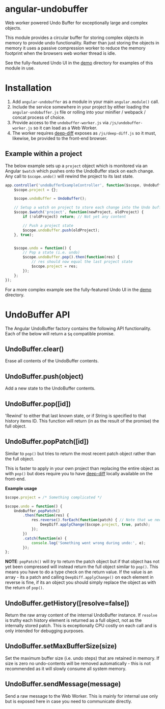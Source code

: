 angular-undobuffer
==================
Web worker powered Undo Buffer for exceptionally large and complex objects.

This module provides a circular buffer for storing complex objects in memory to provide undo functionality. Rather than just storing the objects in memory it uses a passive compression worker to reduce the memory footprint when the browsers web worker thread is idle.


See the fully-featured Undo UI in the [demo](demo/) directory for examples of this module in use.


Installation
============
1. Add `angular-undobuffer` as a module in your main `angular.module()` call.
2. Include the service somewhere in your project by either loading the `angular-undobuffer.js` file or rolling into your minifier / webpack / concat process of choice.
3. Provide access to the `undobuffer-worker.js` via `/js/undobuffer-worker.js` so it can load as a Web Worker.
4. The worker requires [deep-diff](https://www.npmjs.com/package/deep-diff) exposes as `/js/deep-diff.js` so it must, likewise, be provided to the front-end browser.


Example within a project
------------------------
The below example sets up a `project` object which is monitored via an Angular `$watch` which pushes onto the UndoBuffer stack on each change. Any call to `$scope.undo()` will rewind the project to its last state.

```javascript
app.controller('undoBufferExampleController', function($scope, UndoBuffer) {
	$scope.project = {};

	$scope.undoBuffer = UndoBuffer();

	// Setup a watch on project to store each change into the Undo buffer
	$scope.$watch('project', function(newProject, oldProject) {
		if (!oldProject) return; // Not yet any content

		// Push a project state
		$scope.undoBuffer.push(oldProject);
	}, true);


	$scope.undo = function() {
		// Pop a state (i.e. undo)
		$scope.undoBuffer.pop().then(function(res) {
			// res should now equal the last project state
			$scope.project = res;
		});
	};
});
```

For a more complex example see the fully-featured Undo UI in the [demo](demo/) directory.



UndoBuffer API
==============
The Angular UndoBuffer factory contains the following API functionality. Each of the below will return a `$q` compatible promise.


UndoBuffer.clear()
------------------
Erase all contents of the UndoBuffer contents.


UndoBuffer.push(object)
-----------------------
Add a new state to the UndoBuffer contents.


UndoBuffer.pop([id])
-----------------------
'Rewind' to either that last known state, or if String is specified to that history items ID.
This function will return (in as the result of the promise) the full object.


UndoBuffer.popPatch([id])
-----------------------
Similar to `pop()` but tries to return the most recent patch object rather than the full object.

This is faster to apply in your own project than replacing the entire object as with `pop()` but does require you to have [deep-diff](https://www.npmjs.com/package/deep-diff) locally available on the front-end.

**Example usage**
```javascript
$scope.project = /* Something complicated */

$scope.undo = function() {
	UndoBuffer.popPatch()
		.then(function(res) {
			res.reverse().forEach(function(patch) { // Note that we need to reverse the array or some patches will screw up later ones
				DeepDiff.applyChange($scope.project, true, patch);
			});
		})
		.catch(function(e) {
			console.log('Something went wrong during undo:', e);
		});
};
```

**NOTE**: `popPatch()` will *try* to return the patch object but if that object has not yet been compressed will instead return the full object similar to `pop()`. This means you have to do a type check on the return value. If the value is an array - its a patch and calling `DeepDiff.applyChange()` on each element in reverse is fine, if its an object you should simply replace the object as with the return of `pop()`.



UndoBuffer.getHistory([resolve=false])
-----------------------
Return the raw array content of the internal UndoBuffer instance.
If `resolve` is truthy each history element is returned as a full object, not as the internally stored patch. This is exceptionally CPU costly on each call and is only intended for debugging purposes.


UndoBuffer.setMaxBufferSize(size)
-----------------------
Set the maximum buffer size (i.e. undo steps) that are retained in memory. If size is zero no undo-contents will be removed automatically - this is not recommended as it will slowly consume all system memory.


UndoBuffer.sendMessage(message)
------------------------------
Send a raw message to the Web Worker. This is mainly for internal use only but is exposed here in case you need to communicate directly.
